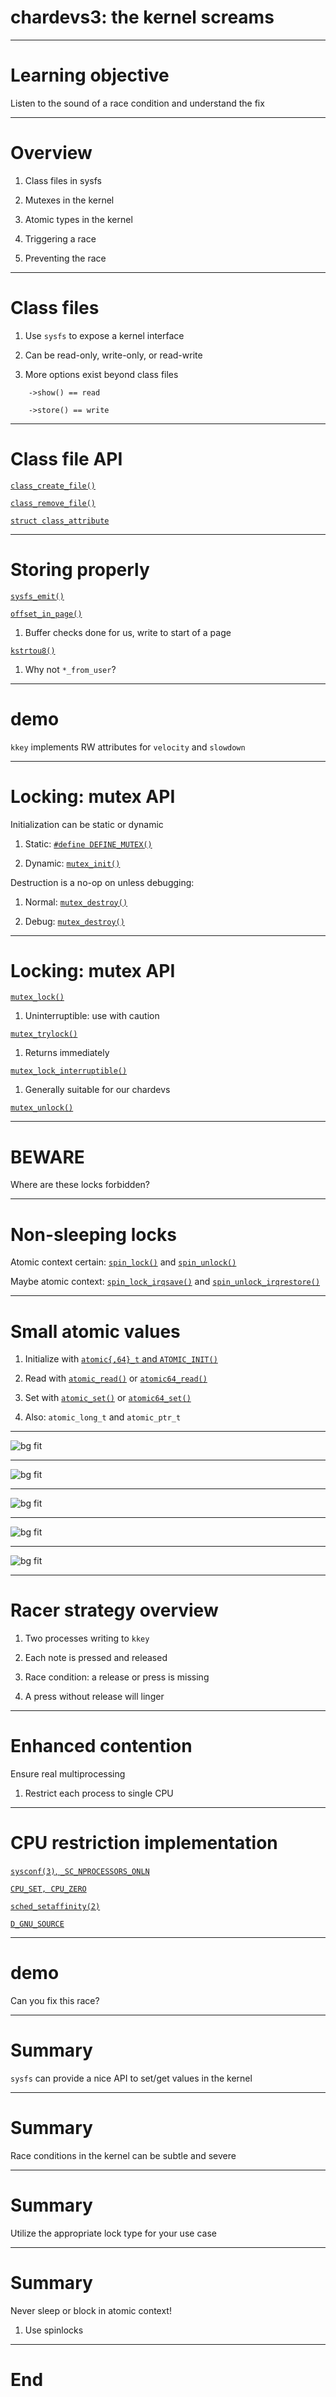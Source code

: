 # chardevs3: the kernel screams

---

# Learning objective

Listen to the sound of a race condition and understand the fix

---

# Overview

1. Class files in sysfs

1. Mutexes in the kernel

1. Atomic types in the kernel

1. Triggering a race

1. Preventing the race

---

# Class files

1. Use `sysfs` to expose a kernel interface

1. Can be read-only, write-only, or read-write

1. More options exist beyond class files

```
    ->show() == read

    ->store() == write
```

---

# Class file API

[`class_create_file()`](https://elixir.bootlin.com/linux/v6.13/source/include/linux/device/class.h#L189)

[`class_remove_file()`](https://elixir.bootlin.com/linux/v6.13/source/include/linux/device/class.h#L195)

[`struct class_attribute`](https://elixir.bootlin.com/linux/v6.13/source/include/linux/device/class.h#L169)

---

# Storing properly

[`sysfs_emit()`](https://elixir.bootlin.com/linux/v6.13/source/fs/sysfs/file.c#L756)

[`offset_in_page()`](https://elixir.bootlin.com/linux/v6.13/source/include/linux/mm.h#L2313)

1. Buffer checks done for us, write to start of a page

[`kstrtou8()`](https://elixir.bootlin.com/linux/v6.13/source/lib/kstrtox.c#L307)

1. Why not `*_from_user`?

---

# demo

`kkey` implements RW attributes for `velocity` and `slowdown`

---

# Locking: mutex API

Initialization can be static or dynamic

1. Static: [`#define DEFINE_MUTEX()`](https://elixir.bootlin.com/linux/v6.13/source/include/linux/mutex.h#L86)

1. Dynamic: [`mutex_init()`](https://elixir.bootlin.com/linux/v6.13/source/include/linux/mutex.h#L60)

Destruction is a no-op on unless debugging:

1. Normal: [`mutex_destroy()`](https://elixir.bootlin.com/linux/v6.13/source/include/linux/mutex.h#L48)

1. Debug: [`mutex_destroy()`](https://elixir.bootlin.com/linux/v6.13/source/kernel/locking/mutex-debug.c#L112)

---

# Locking: mutex API

[`mutex_lock()`](https://elixir.bootlin.com/linux/v6.13/source/kernel/locking/mutex.c#L256)

1. Uninterruptible: use with caution

[`mutex_trylock()`](https://elixir.bootlin.com/linux/v6.13/source/kernel/locking/mutex.c#L1071)

1. Returns immediately

[`mutex_lock_interruptible()`](https://elixir.bootlin.com/linux/v6.13/source/kernel/locking/mutex.c#L967)

1. Generally suitable for our chardevs

[`mutex_unlock()`](https://elixir.bootlin.com/linux/v6.13/source/kernel/locking/mutex.c#L517)

---

# BEWARE

Where are these locks forbidden?

---

# Non-sleeping locks

Atomic context certain: [`spin_lock()`](https://elixir.bootlin.com/linux/v6.13/source/include/linux/spinlock.h#L349) and [`spin_unlock()`](https://elixir.bootlin.com/linux/v6.13/source/include/linux/spinlock.h#L389)

Maybe atomic context: [`spin_lock_irqsave()`](https://elixir.bootlin.com/linux/v6.13/source/include/linux/spinlock.h#L379)
and [`spin_unlock_irqrestore()`](https://elixir.bootlin.com/linux/v6.13/source/include/linux/spinlock.h#L404)

---

# Small atomic values

1. Initialize with
[`atomic{,64}_t` and `ATOMIC_INIT()`](https://elixir.bootlin.com/linux/v6.13/source/include/linux/types.h#L178)

1. Read with
[`atomic_read()`](https://elixir.bootlin.com/linux/v6.13/source/include/linux/atomic/atomic-instrumented.h#L30) or [`atomic64_read()`](https://elixir.bootlin.com/linux/v6.13/source/include/linux/atomic/atomic-instrumented.h#L1608)

1. Set with
[`atomic_set()`](https://elixir.bootlin.com/linux/v6.13/source/include/linux/atomic/atomic-instrumented.h#L65) or [`atomic64_set()`](https://elixir.bootlin.com/linux/v6.13/source/include/linux/atomic/atomic-instrumented.h#L1643)

1. Also: `atomic_long_t` and `atomic_ptr_t`

---

![bg fit](/slides/kkey_pics/listen.jpeg)

---

![bg fit](/slides/kkey_pics/simplified.jpeg)

---

![bg fit](/slides/kkey_pics/time.jpeg)

---

![bg fit](/slides/kkey_pics/cache.jpeg)

---

![bg fit](/slides/kkey_pics/readwrite.jpeg)

---

# Racer strategy overview

1. Two processes writing to `kkey`

1. Each note is pressed and released

1. Race condition: a release or press is missing

1. A press without release will linger

---


# Enhanced contention

Ensure real multiprocessing

1. Restrict each process to single CPU

---

# CPU restriction implementation

[`sysconf(3)`, `_SC_NPROCESSORS_ONLN`](https://man7.org/linux/man-pages/man3/sysconf.3.html)

[`CPU_SET, CPU_ZERO`](https://man7.org/linux/man-pages/man3/CPU_SET.3.html)

[`sched_setaffinity(2)`](https://man7.org/linux/man-pages/man2/sched_setaffinity.2.html)

[`D_GNU_SOURCE`](https://man7.org/linux/man-pages/man7/feature_test_macros.7.html)

---

# demo

Can you fix this race?

---

# Summary

`sysfs` can provide a nice API to set/get values in the kernel

---

# Summary

Race conditions in the kernel can be subtle and severe

---

# Summary

Utilize the appropriate lock type for your use case

---

# Summary

Never sleep or block in atomic context!

1. Use spinlocks

---

# End

